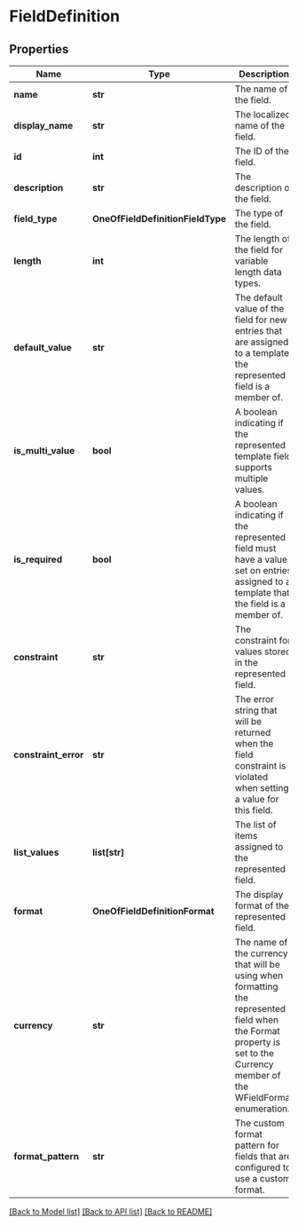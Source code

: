 # FieldDefinition

## Properties
Name | Type | Description | Notes
------------ | ------------- | ------------- | -------------
**name** | **str** | The name of the field. | [optional] 
**display_name** | **str** | The localized name of the field. | [optional] 
**id** | **int** | The ID of the field. | [optional] 
**description** | **str** | The description of the field. | [optional] 
**field_type** | **OneOfFieldDefinitionFieldType** | The type of the field. | [optional] 
**length** | **int** | The length of the field for variable length data types. | [optional] 
**default_value** | **str** | The default value of the field for new entries that are assigned to a template the represented field is a member of. | [optional] 
**is_multi_value** | **bool** | A boolean indicating if the represented template field supports multiple values. | [optional] 
**is_required** | **bool** | A boolean indicating if the represented field must have a value set on entries assigned to a template that the field is a member of. | [optional] 
**constraint** | **str** | The constraint for values stored in the represented field. | [optional] 
**constraint_error** | **str** | The error string that will be returned when the field constraint is violated when setting a value for this field. | [optional] 
**list_values** | **list[str]** | The list of items assigned to the represented field. | [optional] 
**format** | **OneOfFieldDefinitionFormat** | The display format of the represented field. | [optional] 
**currency** | **str** | The name of the currency that will be using when formatting the represented field when the Format property is set to the Currency member of the WFieldFormat enumeration. | [optional] 
**format_pattern** | **str** | The custom format pattern for fields that are configured to use a custom format. | [optional] 

[[Back to Model list]](../README.md#documentation-for-models) [[Back to API list]](../README.md#documentation-for-api-endpoints) [[Back to README]](../README.md)

